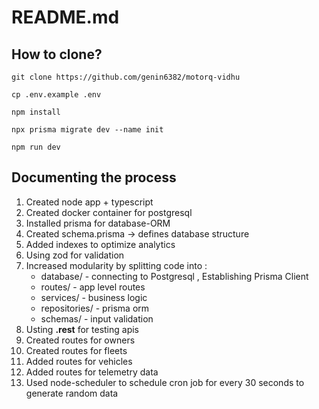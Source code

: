 # README.md

## How to clone?
```
git clone https://github.com/genin6382/motorq-vidhu

cp .env.example .env

npm install

npx prisma migrate dev --name init

npm run dev
```

## Documenting the process
1. Created node app + typescript
2. Created docker container for postgresql
3. Installed prisma for database-ORM
4. Created schema.prisma -> defines database structure 
5. Added indexes to optimize analytics  
4. Using zod for validation 
5. Increased modularity by splitting code into :
    * database/ - connecting to Postgresql , Establishing Prisma Client 
    * routes/ - app level routes 
    * services/ - business logic 
    * repositories/ - prisma orm
    * schemas/ - input validation 
6. Usting **.rest** for testing apis 
7. Created routes for owners
8. Created routes for fleets
9. Added routes for vehicles
10. Added routes for telemetry data
11. Used node-scheduler to schedule cron job for every 30 seconds to generate random data
